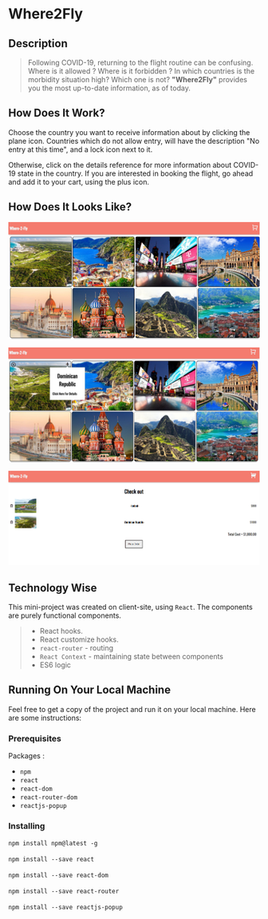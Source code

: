 
# Where2Fly
## Description

>  Following COVID-19, returning to the flight routine can be confusing.
>  Where is it allowed ? Where is it forbidden ?
>  In which countries is the morbidity situation high? Which one is not?
>  **"Where2Fly"** provides you the most up-to-date information, as of today.

## How Does It Work?

Choose the country you want to receive information about by clicking the plane icon.
Countries which do not allow entry, will have the description "No entry at this time", and a lock icon next to it.

Otherwise, click on the details reference for more information about COVID-19 state in the country.
If you are interested in booking the flight, go ahead and add it to your cart, using the plus icon.

## How Does It Looks Like?

![ Home Page ](src/assets/examples/1.png)

![ Choose the country you want to recive more data](src/assets/examples/2.png)

![Clicking on the plus cart icon leads to the 'cart' page where the countries you chose appear and the total expenses cost. You can now submit a request or edit the 'cart' to your wishing](src/assets/examples/3.png)

## Technology Wise

This mini-project was created on client-site, using `React`. 
The components are purely functional components.

> - React hooks.
> - React customize hooks.
> - `react-router` - routing 
> - `React Context` -  maintaining state between components
> - ES6 logic

## Running On Your Local Machine

Feel free to get a copy of the project and run it on your local machine.
Here are some instructions:

### Prerequisites
Packages :
* `npm`
* `react`
* `react-dom`
* `react-router-dom`
* `reactjs-popup`

### Installing
```
npm install npm@latest -g

npm install --save react

npm install --save react-dom

npm install --save react-router

npm install --save reactjs-popup
```
